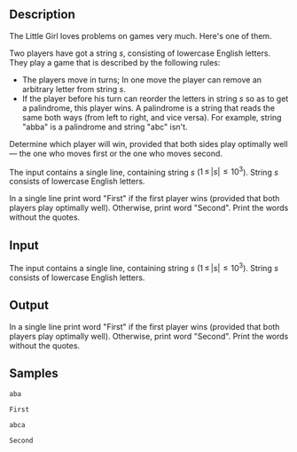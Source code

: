 ## Description

<div><p>The Little Girl loves problems on games very much. Here's one of them.</p><p>Two players have got a string <span class="tex-span"><i>s</i></span>, consisting of lowercase English letters. They play a game that is described by the following rules:</p><ul> <li> The players move in turns; In one move the player can remove an arbitrary letter from string <span class="tex-span"><i>s</i></span>. </li><li> If the player before his turn can reorder the letters in string <span class="tex-span"><i>s</i></span> so as to get a palindrome, this player wins. A palindrome is a string that reads the same both ways (from left to right, and vice versa). For example, string "<span class="tex-font-style-tt">abba</span>" is a palindrome and string "<span class="tex-font-style-tt">abc</span>" isn't. </li></ul><p>Determine which player will win, provided that both sides play optimally well — the one who moves first or the one who moves second.</p></div><div class="input-specification"><p>The input contains a single line, containing string <span class="tex-span"><i>s</i></span> (<span class="tex-span">1 ≤ |<i>s</i>|  ≤  10<sup class="upper-index">3</sup></span>). String <span class="tex-span"><i>s</i></span> consists of lowercase English letters.</p></div><div class="output-specification"><p>In a single line print word "<span class="tex-font-style-tt">First</span>" if the first player wins (provided that both players play optimally well). Otherwise, print word "<span class="tex-font-style-tt">Second</span>". Print the words without the quotes.</p></div>


## Input

<p>The input contains a single line, containing string <span class="tex-span"><i>s</i></span> (<span class="tex-span">1 ≤ |<i>s</i>|  ≤  10<sup class="upper-index">3</sup></span>). String <span class="tex-span"><i>s</i></span> consists of lowercase English letters.</p>


## Output

<p>In a single line print word "<span class="tex-font-style-tt">First</span>" if the first player wins (provided that both players play optimally well). Otherwise, print word "<span class="tex-font-style-tt">Second</span>". Print the words without the quotes.</p>


## Samples

```input1
aba

```

```output1
First

```






```input2
abca

```

```output2
Second

```



